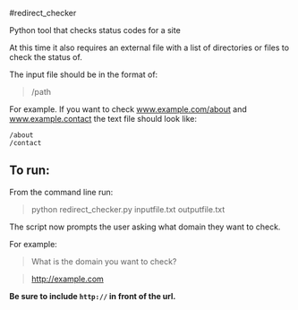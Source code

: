 #redirect_checker

Python tool that checks status codes for a site

At this time it also requires an external file with a list of directories or files to check the status of.

The input file should be in the format of: 
>/path

For example. If you want to check www.example.com/about and www.example.contact the text file should look like:

```
/about
/contact
```

To run:
-
From the command line run:
>python redirect_checker.py inputfile.txt outputfile.txt

The script now prompts the user asking what domain they want to check.

For example:
>What is the domain you want to check?

>http://example.com

**Be sure to include `http://` in front of the url.**